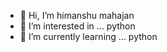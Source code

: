 - 👋 Hi, I’m himanshu mahajan
- 👀 I’m interested in ... python
- 🌱 I’m currently learning ... python

<!---
himanshumahajan138/himanshumahajan138 is a ✨ special ✨ repository because its `README.md` (this file) appears on your GitHub profile.
You can click the Preview link to take a look at your changes.
--->
